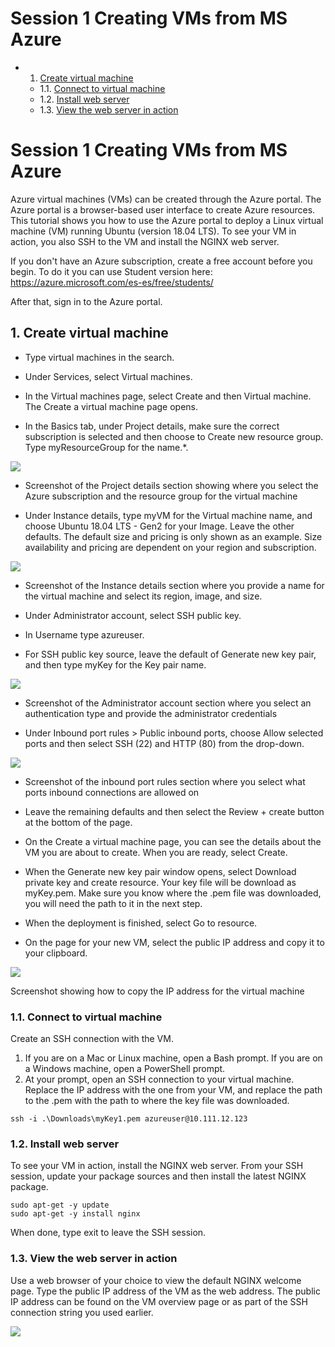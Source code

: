 # Session 1 Creating VMs from MS Azure

<!-- vscode-markdown-toc -->
* 1. [Create virtual machine](#Createvirtualmachine)
	* 1.1. [Connect to virtual machine](#Connecttovirtualmachine)
	* 1.2. [Install web server](#Installwebserver)
	* 1.3. [View the web server in action](#Viewthewebserverinaction)

<!-- vscode-markdown-toc-config
	numbering=true
	autoSave=true
	/vscode-markdown-toc-config -->
<!-- /vscode-markdown-toc -->


# Session 1 Creating VMs from MS Azure

Azure virtual machines (VMs) can be created through the Azure portal. The Azure portal is a browser-based user interface to create Azure resources. This tutorial shows you how to use the Azure portal to deploy a Linux virtual machine (VM) running Ubuntu (version 18.04 LTS). To see your VM in action, you also SSH to the VM and install the NGINX web server.

If you don't have an Azure subscription, create a free account before you begin. To do it you can use Student version here: https://azure.microsoft.com/es-es/free/students/

After that, sign in to the Azure portal.

##  1. <a name='Createvirtualmachine'></a>Create virtual machine

- Type virtual machines in the search.

- Under Services, select Virtual machines.

- In the Virtual machines page, select Create and then Virtual machine. The Create a virtual machine page opens.

- In the Basics tab, under Project details, make sure the correct subscription is selected and then choose to Create new resource group. Type myResourceGroup for the name.*.

![](https://docs.microsoft.com/en-us/azure/virtual-machines/linux/media/quick-create-portal/project-details.png)

- Screenshot of the Project details section showing where you select the Azure subscription and the resource group for the virtual machine

- Under Instance details, type myVM for the Virtual machine name, and choose Ubuntu 18.04 LTS - Gen2 for your Image. Leave the other defaults. The default size and pricing is only shown as an example. Size availability and pricing are dependent on your region and subscription.

![](https://docs.microsoft.com/en-us/azure/virtual-machines/linux/media/quick-create-portal/instance-details.png)


- Screenshot of the Instance details section where you provide a name for the virtual machine and select its region, image, and size.

- Under Administrator account, select SSH public key.

- In Username type azureuser.

- For SSH public key source, leave the default of Generate new key pair, and then type myKey for the Key pair name.

![](https://docs.microsoft.com/en-us/azure/virtual-machines/linux/media/quick-create-portal/administrator-account.png)

- Screenshot of the Administrator account section where you select an authentication type and provide the administrator credentials

- Under Inbound port rules > Public inbound ports, choose Allow selected ports and then select SSH (22) and HTTP (80) from the drop-down.

![](https://docs.microsoft.com/en-us/azure/virtual-machines/linux/media/quick-create-portal/inbound-port-rules.png)

- Screenshot of the inbound port rules section where you select what ports inbound connections are allowed on

- Leave the remaining defaults and then select the Review + create button at the bottom of the page.

- On the Create a virtual machine page, you can see the details about the VM you are about to create. When you are ready, select Create.

- When the Generate new key pair window opens, select Download private key and create resource. Your key file will be download as myKey.pem. Make sure you know where the .pem file was downloaded, you will need the path to it in the next step.

- When the deployment is finished, select Go to resource.

- On the page for your new VM, select the public IP address and copy it to your clipboard.

![](https://docs.microsoft.com/en-us/azure/virtual-machines/linux/media/quick-create-portal/ip-address.png)

Screenshot showing how to copy the IP address for the virtual machine

###  1.1. <a name='Connecttovirtualmachine'></a>Connect to virtual machine

Create an SSH connection with the VM.

1. If you are on a Mac or Linux machine, open a Bash prompt. If you are on a Windows machine, open a PowerShell prompt.
2. At your prompt, open an SSH connection to your virtual machine. Replace the IP address with the one from your VM, and replace the path to the .pem with the path to where the key file was downloaded.

```
ssh -i .\Downloads\myKey1.pem azureuser@10.111.12.123
```

###  1.2. <a name='Installwebserver'></a>Install web server

To see your VM in action, install the NGINX web server. From your SSH session, update your package sources and then install the latest NGINX package.

```
sudo apt-get -y update
sudo apt-get -y install nginx
```

When done, type exit to leave the SSH session.

###  1.3. <a name='Viewthewebserverinaction'></a>View the web server in action

Use a web browser of your choice to view the default NGINX welcome page. Type the public IP address of the VM as the web address. The public IP address can be found on the VM overview page or as part of the SSH connection string you used earlier.

![](https://docs.microsoft.com/en-us/azure/virtual-machines/linux/media/quick-create-portal/nginx.png)
